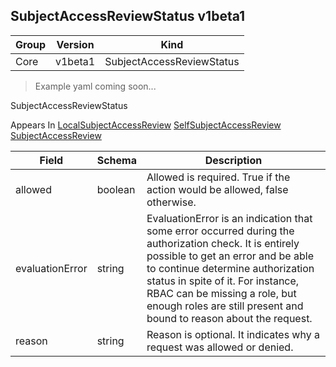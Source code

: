 ## SubjectAccessReviewStatus v1beta1

Group        | Version     | Kind
------------ | ---------- | -----------
Core | v1beta1 | SubjectAccessReviewStatus

> Example yaml coming soon...



SubjectAccessReviewStatus

<aside class="notice">
Appears In  <a href="#localsubjectaccessreview-v1beta1">LocalSubjectAccessReview</a>  <a href="#selfsubjectaccessreview-v1beta1">SelfSubjectAccessReview</a>  <a href="#subjectaccessreview-v1beta1">SubjectAccessReview</a> </aside>

Field        | Schema     | Description
------------ | ---------- | -----------
allowed | boolean | Allowed is required.  True if the action would be allowed, false otherwise.
evaluationError | string | EvaluationError is an indication that some error occurred during the authorization check. It is entirely possible to get an error and be able to continue determine authorization status in spite of it. For instance, RBAC can be missing a role, but enough roles are still present and bound to reason about the request.
reason | string | Reason is optional.  It indicates why a request was allowed or denied.

